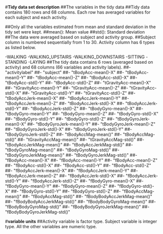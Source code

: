 #**Tidy data set description**
##The variables in the tidy data
##Tidy data contains 180 rows and 68 columns. Each row has averaged variables for each subject and each activity.

##Only all the variables estimated from mean and standard deviation in the tidy set were kept.
##mean(): Mean value
##std(): Standard deviation
##The data were averaged based on subject and activity group.
##Subject column is numbered sequentially from 1 to 30. Activity column has 6 types as listed below.

-WALKING
-WALKING_UPSTAIRS
-WALKING_DOWNSTAIRS
-SITTING
-STANDING
-LAYING
##The tidy data contains 6 rows (averaged based on activity) and 68 columns (66 variables and activity labels).
##- "activitylabel"
##- "subject"
##- "tBodyAcc-mean()-X"
##- "tBodyAcc-mean()-Y"
##- "tBodyAcc-mean()-Z"
##- "tBodyAcc-std()-X"
##- "tBodyAcc-std()-Y"
##- "tBodyAcc-std()-Z"
##- "tGravityAcc-mean()-X"
##- "tGravityAcc-mean()-Y"
##- "tGravityAcc-mean()-Z"
##- "tGravityAcc-std()-X"
##- "tGravityAcc-std()-Y"
##- "tGravityAcc-std()-Z"
##- "tBodyAccJerk-mean()-X"
##- "tBodyAccJerk-mean()-Y"
##- "tBodyAccJerk-mean()-Z"
##- "tBodyAccJerk-std()-X"
##- "tBodyAccJerk-std()-Y"
##- "tBodyAccJerk-std()-Z"
##- "tBodyGyro-mean()-X"
##- "tBodyGyro-mean()-Y"
##- "tBodyGyro-mean()-Z"
##- "tBodyGyro-std()-X"
##- "tBodyGyro-std()-Y"
##- "tBodyGyro-std()-Z"
##- "tBodyGyroJerk-mean()-X"
##- "tBodyGyroJerk-mean()-Y"
##- "tBodyGyroJerk-mean()-Z"
##- "tBodyGyroJerk-std()-X"
##- "tBodyGyroJerk-std()-Y"
##- "tBodyGyroJerk-std()-Z"
##- "tBodyAccMag-mean()"
##- "tBodyAccMag-std()"
##- "tGravityAccMag-mean()"
##- "tGravityAccMag-std()"
##- "tBodyAccJerkMag-mean()"
##- "tBodyAccJerkMag-std()"
##- "tBodyGyroMag-mean()"
##- "tBodyGyroMag-std()"
##- "tBodyGyroJerkMag-mean()"
##- "tBodyGyroJerkMag-std()"
##- "fBodyAcc-mean()-X"
##- "fBodyAcc-mean()-Y"
##- "fBodyAcc-mean()-Z"
##- "fBodyAcc-std()-X"
##- "fBodyAcc-std()-Y"
##- "fBodyAcc-std()-Z"
##- "fBodyAccJerk-mean()-X"
##- "fBodyAccJerk-mean()-Y"
##- "fBodyAccJerk-mean()-Z"
##- "fBodyAccJerk-std()-X"
##- "fBodyAccJerk-std()-Y"
##- "fBodyAccJerk-std()-Z"
##- "fBodyGyro-mean()-X"
##- "fBodyGyro-mean()-Y"
##- "fBodyGyro-mean()-Z"
##- "fBodyGyro-std()-X"
##- "fBodyGyro-std()-Y"
##- "fBodyGyro-std()-Z"
##- "fBodyAccMag-mean()"
##- "fBodyAccMag-std()"
##- "fBodyBodyAccJerkMag-mean()"
##- "fBodyBodyAccJerkMag-std()"
##- "fBodyBodyGyroMag-mean()"
##- "fBodyBodyGyroMag-std()"
##- "fBodyBodyGyroJerkMag-mean()"
##- "fBodyBodyGyroJerkMag-std()"

#**variable units**
##Activity variable is factor type. Subject variable is integer type. All the other variables are numeric type.